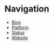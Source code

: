 # Navigation
- [Blog](https://blog.scopacasa.net)
- [Platform](https://platform.scopacasa.net)
- [Status](https://status.scopacasa.net)
- [Website](https://www.scopacasa.net)
